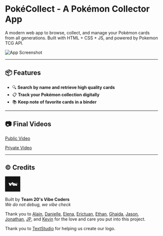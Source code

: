 # PokéCollect - A Pokémon Collector App

<!-- TODO:
- read here: https://github.com/matiassingers/awesome-readme for more good README.md files
- make a gif for website usage (would be cool)
- link website when its all done :)
-->

A modern web app to browse, collect, and manage your Pokémon cards from all generations. Built with HTML + CSS + JS, and powered by Pokemon TCG API.

![App Screenshot](admin/misc/demo.gif)

---

## 📦 Features

- 🔍 **Search by name and retrieve high quality cards**
- 📋 **Track your Pokémon collection digitally**
- 📚 **Keep note of favorite cards in a binder**

---

## 📷 Final Videos

[Public Video](https://www.youtube.com/watch?v=HZ4HFHGtKxw)

[Private Video](https://www.youtube.com/watch?v=Bt0JmYFLUrU)

---

## ©️ Credits

<img src="admin/branding/darklogo.png" alt="drawing" width="50"/>  
  
Built by **Team 20's Vibe Coders**  
*We do not debug, we vibe check*  



Thank you to [Alain](https://github.com/AlainZhangStudent), [Danielle](https://github.com/danieiiie), [Elena](https://github.com/Elena-ee), [Erictuan](https://github.com/erictuannong), [Ethan](https://github.com/ethankook), [Ghaida](https://github.com/GhaidaALruwais), [Jason](https://github.com/jnaidu360), [Jonathan](https://github.com/rec4l), [JP](https://github.com/jpdavalos423), and [Kevin](https://github.com/kecohen575) for the love and care you put into this project.  

Thank you to [TextStudio](https://www.textstudio.com/) for helping us create our logo.
